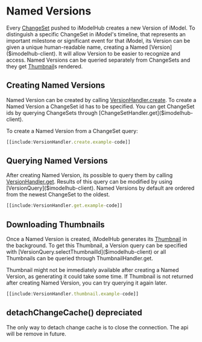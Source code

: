 # Named Versions

Every [ChangeSet]($imodelhub-client) pushed to iModelHub creates a new Version of iModel. To distinguish a specific ChangeSet in iModel's timeline, that represents an important milestone or significant event for that iModel, its Version can be given a unique human-readable name, creating a Named [Version]($imodelhub-client). It will allow Version to be easier to recognize and access. Named Versions can be queried separately from ChangeSets and they get [Thumbnail]($imodelhub-client)s rendered.

## Creating Named Versions

Named Version can be created by calling [VersionHandler.create]($imodelhub-client). To create a Named Version a ChangeSet id has to be specified. You can get ChangeSet ids by querying ChangeSets through [ChangeSetHandler.get]($imodelhub-client).

To create a Named Version from a ChangeSet query:

``` ts
[[include:VersionHandler.create.example-code]]
```

## Querying Named Versions

After creating Named Version, its possible to query them by calling [VersionHandler.get]($imodelhub-client). Results of this query can be modified by using [VersionQuery]($imodelhub-client). Named Versions by default are ordered from the newest ChangeSet to the oldest.

``` ts
[[include:VersionHandler.get.example-code]]
```

## Downloading Thumbnails

Once a Named Version is created, iModelHub generates its [Thumbnail]($imodelhub-client) in the background. To get this Thumbnail, a Version query can be specified with [VersionQuery.selectThumbnailId]($imodelhub-client) or all Thumbnails can be queried through ThumbnailHandler.get.

Thumbnail might not be immediately available after creating a Named Version, as generating it could take some time. If Thumbnail is not returned after creating Named Version, you can try querying it again later.

``` ts
[[include:VersionHandler.thumbnail.example-code]]
```

## detachChangeCache() depreciated

The only way to detach change cache is to close the connection. The api will be remove in future.
